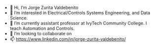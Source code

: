 - 👋 Hi, I’m Jorge Zurita Valdebenito
- 👀 I’m interested in Electrical/Controls Systems Engineering, and Data Science.
- 🌱 I’m currently assistant professor at IvyTech Community College. I teach Automation and Controls.
- 💞️ I’m looking to collaborate on
- 📫 https://www.linkedin.com/in/jorge-zurita-valdebenito/

<!---
zurita25/zurita25 is a ✨ special ✨ repository because its `README.md` (this file) appears on your GitHub profile.
You can click the Preview link to take a look at your changes.
--->
